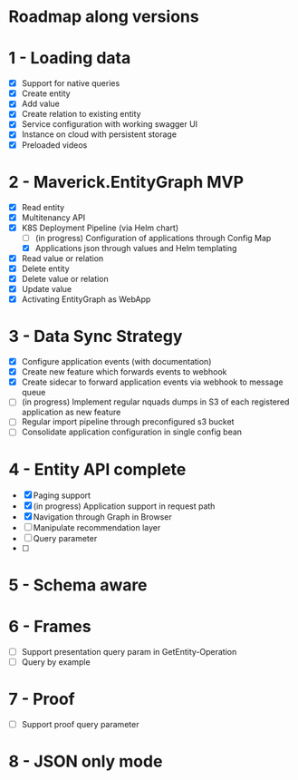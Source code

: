 # Roadmap along versions

# 1 - Loading data

- [x] Support for native queries
- [x] Create entity
- [x] Add value
- [x] Create relation to existing entity
- [x] Service configuration with working swagger UI
- [x] Instance on cloud with persistent storage
- [x] Preloaded videos

# 2 - Maverick.EntityGraph MVP

- [x] Read entity
- [x] Multitenancy API
- [x] K8S Deployment Pipeline (via Helm chart)
    - [ ] (in progress) Configuration of applications through Config Map
    - [x] Applications json through values and Helm templating
- [x] Read value or relation
- [x] Delete entity
- [x] Delete value or relation
- [x] Update value
- [x] Activating EntityGraph as WebApp

# 3 - Data Sync Strategy

- [x] Configure application events (with documentation)
- [x] Create new feature which forwards events to webhook
- [x] Create sidecar to forward application events via webhook to message queue
- [ ] (in progress) Implement regular nquads dumps in S3 of each registered application as new feature
- [ ] Regular import pipeline through preconfigured s3 bucket
- [ ] Consolidate application configuration in single config bean

# 4 - Entity API complete

- [x] Paging support
- [x] (in progress) Application support in request path
- [x] Navigation through Graph in Browser
- [ ] Manipulate recommendation layer
- [ ] Query parameter
- [ ] 

# 5 - Schema aware



# 6 - Frames

- [ ] Support presentation query param in GetEntity-Operation
- [ ] Query by example

# 7 - Proof

- [ ] Support proof query parameter

# 8 - JSON only mode
